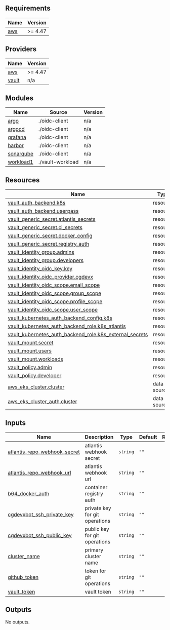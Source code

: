 <!-- BEGIN_TF_DOCS -->
## Requirements

| Name | Version |
|------|---------|
| <a name="requirement_aws"></a> [aws](#requirement\_aws) | >= 4.47 |

## Providers

| Name | Version |
|------|---------|
| <a name="provider_aws"></a> [aws](#provider\_aws) | >= 4.47 |
| <a name="provider_vault"></a> [vault](#provider\_vault) | n/a |

## Modules

| Name | Source | Version |
|------|--------|---------|
| <a name="module_argo"></a> [argo](#module\_argo) | ./oidc-client | n/a |
| <a name="module_argocd"></a> [argocd](#module\_argocd) | ./oidc-client | n/a |
| <a name="module_grafana"></a> [grafana](#module\_grafana) | ./oidc-client | n/a |
| <a name="module_harbor"></a> [harbor](#module\_harbor) | ./oidc-client | n/a |
| <a name="module_sonarqube"></a> [sonarqube](#module\_sonarqube) | ./oidc-client | n/a |
| <a name="module_workload1"></a> [workload1](#module\_workload1) | ./vault-workload | n/a |

## Resources

| Name | Type |
|------|------|
| [vault_auth_backend.k8s](https://registry.terraform.io/providers/hashicorp/vault/latest/docs/resources/auth_backend) | resource |
| [vault_auth_backend.userpass](https://registry.terraform.io/providers/hashicorp/vault/latest/docs/resources/auth_backend) | resource |
| [vault_generic_secret.atlantis_secrets](https://registry.terraform.io/providers/hashicorp/vault/latest/docs/resources/generic_secret) | resource |
| [vault_generic_secret.ci_secrets](https://registry.terraform.io/providers/hashicorp/vault/latest/docs/resources/generic_secret) | resource |
| [vault_generic_secret.docker_config](https://registry.terraform.io/providers/hashicorp/vault/latest/docs/resources/generic_secret) | resource |
| [vault_generic_secret.registry_auth](https://registry.terraform.io/providers/hashicorp/vault/latest/docs/resources/generic_secret) | resource |
| [vault_identity_group.admins](https://registry.terraform.io/providers/hashicorp/vault/latest/docs/resources/identity_group) | resource |
| [vault_identity_group.developers](https://registry.terraform.io/providers/hashicorp/vault/latest/docs/resources/identity_group) | resource |
| [vault_identity_oidc_key.key](https://registry.terraform.io/providers/hashicorp/vault/latest/docs/resources/identity_oidc_key) | resource |
| [vault_identity_oidc_provider.cgdevx](https://registry.terraform.io/providers/hashicorp/vault/latest/docs/resources/identity_oidc_provider) | resource |
| [vault_identity_oidc_scope.email_scope](https://registry.terraform.io/providers/hashicorp/vault/latest/docs/resources/identity_oidc_scope) | resource |
| [vault_identity_oidc_scope.group_scope](https://registry.terraform.io/providers/hashicorp/vault/latest/docs/resources/identity_oidc_scope) | resource |
| [vault_identity_oidc_scope.profile_scope](https://registry.terraform.io/providers/hashicorp/vault/latest/docs/resources/identity_oidc_scope) | resource |
| [vault_identity_oidc_scope.user_scope](https://registry.terraform.io/providers/hashicorp/vault/latest/docs/resources/identity_oidc_scope) | resource |
| [vault_kubernetes_auth_backend_config.k8s](https://registry.terraform.io/providers/hashicorp/vault/latest/docs/resources/kubernetes_auth_backend_config) | resource |
| [vault_kubernetes_auth_backend_role.k8s_atlantis](https://registry.terraform.io/providers/hashicorp/vault/latest/docs/resources/kubernetes_auth_backend_role) | resource |
| [vault_kubernetes_auth_backend_role.k8s_external_secrets](https://registry.terraform.io/providers/hashicorp/vault/latest/docs/resources/kubernetes_auth_backend_role) | resource |
| [vault_mount.secret](https://registry.terraform.io/providers/hashicorp/vault/latest/docs/resources/mount) | resource |
| [vault_mount.users](https://registry.terraform.io/providers/hashicorp/vault/latest/docs/resources/mount) | resource |
| [vault_mount.workloads](https://registry.terraform.io/providers/hashicorp/vault/latest/docs/resources/mount) | resource |
| [vault_policy.admin](https://registry.terraform.io/providers/hashicorp/vault/latest/docs/resources/policy) | resource |
| [vault_policy.developer](https://registry.terraform.io/providers/hashicorp/vault/latest/docs/resources/policy) | resource |
| [aws_eks_cluster.cluster](https://registry.terraform.io/providers/hashicorp/aws/latest/docs/data-sources/eks_cluster) | data source |
| [aws_eks_cluster_auth.cluster](https://registry.terraform.io/providers/hashicorp/aws/latest/docs/data-sources/eks_cluster_auth) | data source |

## Inputs

| Name | Description | Type | Default | Required |
|------|-------------|------|---------|:--------:|
| <a name="input_atlantis_repo_webhook_secret"></a> [atlantis\_repo\_webhook\_secret](#input\_atlantis\_repo\_webhook\_secret) | atlantis webhook secret | `string` | `""` | no |
| <a name="input_atlantis_repo_webhook_url"></a> [atlantis\_repo\_webhook\_url](#input\_atlantis\_repo\_webhook\_url) | atlantis webhook url | `string` | `""` | no |
| <a name="input_b64_docker_auth"></a> [b64\_docker\_auth](#input\_b64\_docker\_auth) | container registry auth | `string` | `""` | no |
| <a name="input_cgdevxbot_ssh_private_key"></a> [cgdevxbot\_ssh\_private\_key](#input\_cgdevxbot\_ssh\_private\_key) | private key for git operations | `string` | `""` | no |
| <a name="input_cgdevxbot_ssh_public_key"></a> [cgdevxbot\_ssh\_public\_key](#input\_cgdevxbot\_ssh\_public\_key) | public key for git operations | `string` | `""` | no |
| <a name="input_cluster_name"></a> [cluster\_name](#input\_cluster\_name) | primary cluster name | `string` | `""` | no |
| <a name="input_github_token"></a> [github\_token](#input\_github\_token) | token for git operations | `string` | `""` | no |
| <a name="input_vault_token"></a> [vault\_token](#input\_vault\_token) | vault token | `string` | `""` | no |

## Outputs

No outputs.
<!-- END_TF_DOCS -->